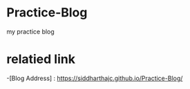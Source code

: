 # Practice-Blog
my practice blog

# relatied link
-[Blog Address] : https://siddharthajc.github.io/Practice-Blog/
